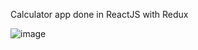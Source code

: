 Calculator app done in ReactJS with Redux

![image](https://user-images.githubusercontent.com/98211431/150637690-2b81f847-d665-45bc-8c91-387f59790e0d.png)
